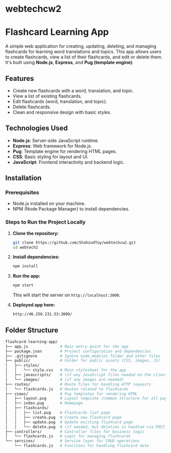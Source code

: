 # webtechcw2
# Flashcard Learning App

A simple web application for creating, updating, deleting, and managing flashcards for learning word translations and topics. This app allows users to create flashcards, view a list of their flashcards, and edit or delete them. It's built using **Node.js**, **Express**, and **Pug (template engine)**.

## Features

- Create new flashcards with a word, translation, and topic.
- View a list of existing flashcards.
- Edit flashcards (word, translation, and topic).
- Delete flashcards.
- Clean and responsive design with basic styles.

## Technologies Used

- **Node.js**: Server-side JavaScript runtime.
- **Express**: Web framework for Node.js.
- **Pug**: Template engine for rendering HTML pages.
- **CSS**: Basic styling for layout and UI.
- **JavaScript**: Frontend interactivity and backend logic.

## Installation

### Prerequisites

- Node.js installed on your machine.
- NPM (Node Package Manager) to install dependencies.

### Steps to Run the Project Locally

1. **Clone the repository:**
    ```bash
    git clone https://github.com/ShahzodToy/webtechcw2.git
    cd webtech2
    ```

2. **Install dependencies:**
    ```bash
    npm install
    ```

3. **Run the app:**
    ```bash
    npm start
    ```

    This will start the server on `http://localhost:3000`.

3. **Deployed app here:**
    ```bash
    http://46.250.231.53:3000/
    ```


## Folder Structure

```bash
flashcard-learning-app/
├── app.js              # Main entry point for the app
├── package.json        # Project configuration and dependencies
├── .gitignore          # Ignore node_modules folder and other files
├── public/             # Folder for public assets (CSS, images, JS)
│   ├── styles/
│   │   └── style.css   # Main stylesheet for the app
│   ├── javascripts/    # (if any JavaScript files needed on the client-side)
│   └── images/         # (if any images are needed)
├── routes/             # Route files for handling HTTP requests
│   └── flashcards.js   # Routes related to flashcards
├── views/              # Pug templates for rendering HTML
│   ├── layout.pug      # Layout template (common structure for all pages)
│   ├── index.pug       # Homepage
│   ├── flashcards/
│   │   ├── list.pug    # Flashcards list page
│   │   ├── create.pug  # Create new flashcard page
│   │   ├── update.pug  # Update existing flashcard page
│   │   └── delete.pug  # (if needed, but deletion is handled via POST)
├── controllers/        # Controller files for business logic
│   └── flashcards.js   # Logic for managing flashcards
└── services/           # Service layer for CRUD operations
    └── flashcards.js   # Functions for handling flashcard data
